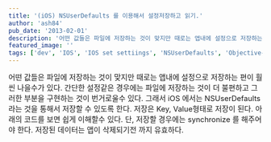```yaml
---
title: '(iOS) NSUserDefaults 를 이용해서 설정저장하고 읽기.'
author: 'ash84'
pub_date: '2013-02-01'
description: '어떤 값들은 파일에 저장하는 것이 맞지만 때로는 앱내에 설정으로 저장하는 편이 훨씬 나을수가 있다. 간단한 설정같은 경우에는 파일에 저장하는 것이 더 불편하고 그러한 부분을 구현하는 것이 번거로울수 있다. 그래서 iOS 에서는 NSUserDefaults 라는 것을 통해서 저장할 수 있도록 한다. 저장은 Key, Value형태로 저장이 된다. 아래의 코드를 보면 쉽게 이해할수 있다. 단, 저장할 경우에는 synchronize 를 해주어야 한다. 저장된 데이터는 앱이 삭제되기전'
featured_image: ''
tags: ['dev', 'IOS', 'IOS set settiings', 'NSUserDefaults', 'Objective-C', '설정 저장', '아이폰 설정']
---
```



<span style="font-size: 11pt;">어떤 값들은 파일에 저장하는 것이 맞지만 때로는 앱내에 설정으로 저장하는 편이 훨씬 나을수가 있다. 간단한 설정같은 경우에는 파일에 저장하는 것이 더 불편하고 그러한 부분을 구현하는 것이 번거로울수 있다. 그래서 iOS 에서는 NSUserDefaults 라는 것을 통해서 저장할 수 있도록 한다. 저장은 Key, Value형태로 저장이 된다. 아래의 코드를 보면 쉽게 이해할수 있다. 단, 저장할 경우에는 synchronize 를 해주어야 한다. 저장된 데이터는 앱이 삭제되기전 까지 유효하다. </span>

<script src="https://gist.github.com/4655665.js"></script>



